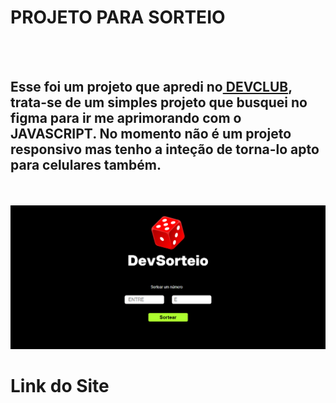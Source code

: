<h1>PROJETO PARA SORTEIO </h1>
<br>
<br>
<h2>Esse foi um projeto que apredi no<a href="https://rodolfomori.com.br/devclub/"> DEVCLUB</a>, trata-se de um simples projeto que busquei no figma para ir me aprimorando com o JAVASCRIPT. No momento não é um projeto responsivo mas tenho a inteção de torna-lo apto para celulares também.</h2>
<br>
<br>

<img src="https://github.com/leonardochvs/PROJETO---SORTEIO/blob/main/assets/Captura%20de%20tela%202024-11-12%20200330.png?raw=true">

<h1>Link do Site <a href="https://leonardochvs.github.io/PROJETO---SORTEIO/"></a></h1>


